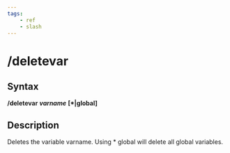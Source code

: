 ```yaml
---
tags:
    - ref
    - slash
---
```

# /deletevar

## Syntax

**/deletevar** _**varname**_ **[\*\|global]**

## Description

Deletes the variable varname. Using \* global will delete all global variables.

